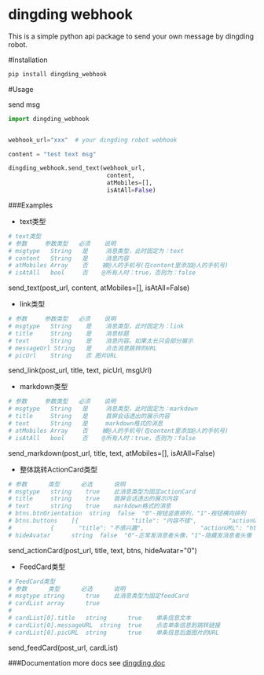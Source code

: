 # dingding webhook

This is a simple python api package to send your own message by dingding robot.




#Installation

```bash
pip install dingding_webhook
```



#Usage


send msg

```python
import dingding_webhook


webhook_url="xxx"  # your dingding robot webhook

content = "test text msg"

dingding_webhook.send_text(webhook_url,
                            content, 
                            atMobiles=[], 
                            isAtAll=False)

```


###Examples


- text类型
```python
# text类型
# 参数     参数类型   必须    说明
# msgtype   String   是     消息类型，此时固定为：text
# content   String   是     消息内容
# atMobiles Array    否    被@人的手机号(在content里添加@人的手机号)
# isAtAll   bool     否    @所有人时：true，否则为：false
```
send_text(post_url, content, atMobiles=[], isAtAll=False)


- link类型

```python
# 参数     参数类型   必须    说明
# msgtype   String    是    消息类型，此时固定为：link
# title     String    是    消息标题
# text      String    是    消息内容。如果太长只会部分展示
# messageUrl String   是    点击消息跳转的URL
# picUrl    String    否 图片URL
```
send_link(post_url, title, text, picUrl, msgUrl)

- markdown类型
```python
# 参数     参数类型   必须    说明
# msgtype   String   是     消息类型，此时固定为：markdown
# title     String   是     首屏会话透出的展示内容
# text      String   是     markdown格式的消息
# atMobiles Array    否    被@人的手机号(在content里添加@人的手机号)
# isAtAll   bool     否    @所有人时：true，否则为：false
```
send_markdown(post_url, title, text, atMobiles=[], isAtAll=False)

- 整体跳转ActionCard类型
```python
# 参数      类型      必选      说明
# msgtype   string    true    此消息类型为固定actionCard
# title     string    true    首屏会话透出的展示内容
# text      string    true    markdown格式的消息
# btns.btnOrientation  string  false  "0"-按钮竖直排列，"1"-按钮横向排列
# btns.buttons    [{               "title": "内容不错",         "actionURL": "https://www.dingtalk.com/"            },
#           {       "title": "不感兴趣",                "actionURL": "https://www.dingtalk.com/"         }      ]
# hideAvatar      string  false  "0"-正常发消息者头像，"1"-隐藏发消息者头像
```
send_actionCard(post_url, title, text, btns, hideAvatar="0")


- FeedCard类型
```python
# FeedCard类型
# 参数      类型      必选      说明
# msgtype string      true    此消息类型为固定feedCard
# cardList array      true      
# 
# cardList[0].title   string      true    单条信息文本
# cardList[0].messageURL  string  true    点击单条信息到跳转链接
# cardList[0].picURL  string      true    单条信息后面图片的URL
```
send_feedCard(post_url, cardList)

###Documentation
more docs see
[dingding doc](https://ding-doc.dingtalk.com/doc#/serverapi2/qf2nxq)

